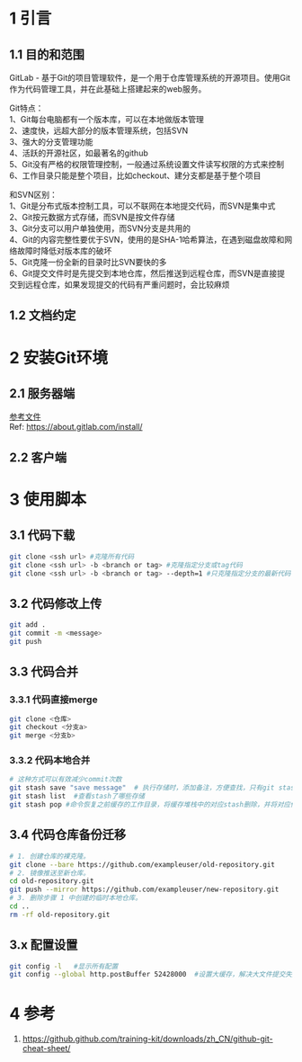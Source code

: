 # 1 引言
## 1.1 目的和范围
GitLab - 基于Git的项目管理软件，是一个用于仓库管理系统的开源项目。使用Git作为代码管理工具，并在此基础上搭建起来的web服务。

Git特点：   
1、Git每台电脑都有一个版本库，可以在本地做版本管理   
2、速度快，远超大部分的版本管理系统，包括SVN   
3、强大的分支管理功能   
4、活跃的开源社区，如最著名的github   
5、Git没有严格的权限管理控制，一般通过系统设置文件读写权限的方式来控制   
6、工作目录只能是整个项目，比如checkout、建分支都是基于整个项目   

和SVN区别：   
1、Git是分布式版本控制工具，可以不联网在本地提交代码，而SVN是集中式   
2、Git按元数据方式存储，而SVN是按文件存储   
3、Git分支可以用户单独使用，而SVN分支是共用的   
4、Git的内容完整性要优于SVN，使用的是SHA-1哈希算法，在遇到磁盘故障和网络故障时降低对版本库的破坏   
5、Git克隆一份全新的目录时比SVN要快的多   
6、Git提交文件时是先提交到本地仓库，然后推送到远程仓库，而SVN是直接提交到远程仓库，如果发现提交的代码有严重问题时，会比较麻烦   

## 1.2 文档约定


# 2 安装Git环境
## 2.1 服务器端
[参考文件](file/安装gitlab.docx)   
Ref: https://about.gitlab.com/install/

## 2.2 客户端

# 3 使用脚本
## 3.1 代码下载
```bash
git clone <ssh url> #克隆所有代码
git clone <ssh url> -b <branch or tag> #克隆指定分支或tag代码
git clone <ssh url> -b <branch or tag> --depth=1 #只克隆指定分支的最新代码
```

## 3.2 代码修改上传
```bash
git add .
git commit -m <message>
git push
```

## 3.3 代码合并
### 3.3.1 代码直接merge
```bash
git clone <仓库>
git checkout <分支a>
git merge <分支b>        
```
### 3.3.2 代码本地合并
```bash
# 这种方式可以有效减少commit次数
git stash save "save message"  # 执行存储时，添加备注，方便查找，只有git stash 也要可以的，但查找时不方便识别。
git stash list  #查看stash了哪些存储
git stash pop #命令恢复之前缓存的工作目录，将缓存堆栈中的对应stash删除，并将对应修改应用到当前的工作目录下,默认为第一个stash,即stash@{0}，如果要应用并删除其他stash，命令：git stash pop stash@{$num} ，比如应用并删除第二个：git stash pop stash@{1}
```

## 3.4 代码仓库备份迁移
```bash
# 1. 创建仓库的裸克隆。
git clone --bare https://github.com/exampleuser/old-repository.git 
# 2. 镜像推送至新仓库。
cd old-repository.git
git push --mirror https://github.com/exampleuser/new-repository.git
# 3. 删除步骤 1 中创建的临时本地仓库。
cd ..
rm -rf old-repository.git
```

## 3.x 配置设置
```bash
git config -l   #显示所有配置
git config --global http.postBuffer 52428000  #设置大缓存，解决大文件提交失败
```

# 4 参考
1. https://github.github.com/training-kit/downloads/zh_CN/github-git-cheat-sheet/
